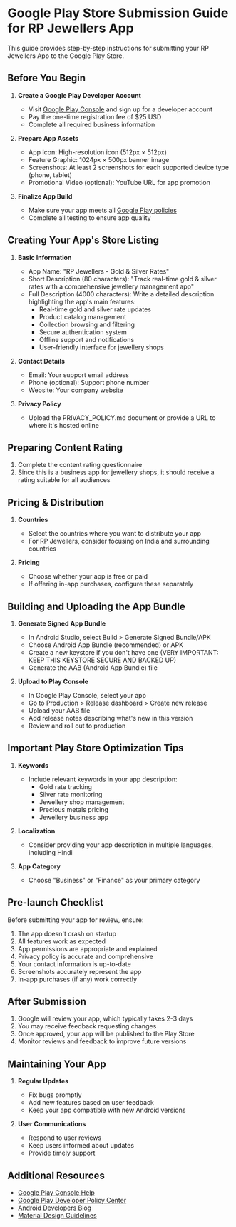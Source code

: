 # Google Play Store Submission Guide for RP Jewellers App

This guide provides step-by-step instructions for submitting your RP Jewellers App to the Google Play Store.

## Before You Begin

1. **Create a Google Play Developer Account**
   - Visit [Google Play Console](https://play.google.com/console) and sign up for a developer account
   - Pay the one-time registration fee of $25 USD
   - Complete all required business information

2. **Prepare App Assets**
   - App Icon: High-resolution icon (512px × 512px)
   - Feature Graphic: 1024px × 500px banner image
   - Screenshots: At least 2 screenshots for each supported device type (phone, tablet)
   - Promotional Video (optional): YouTube URL for app promotion

3. **Finalize App Build**
   - Make sure your app meets all [Google Play policies](https://play.google.com/about/developer-content-policy/)
   - Complete all testing to ensure app quality

## Creating Your App's Store Listing

1. **Basic Information**
   - App Name: "RP Jewellers - Gold & Silver Rates"
   - Short Description (80 characters): "Track real-time gold & silver rates with a comprehensive jewellery management app"
   - Full Description (4000 characters): Write a detailed description highlighting the app's main features:
     * Real-time gold and silver rate updates
     * Product catalog management
     * Collection browsing and filtering
     * Secure authentication system
     * Offline support and notifications
     * User-friendly interface for jewellery shops

2. **Contact Details**
   - Email: Your support email address
   - Phone (optional): Support phone number
   - Website: Your company website

3. **Privacy Policy**
   - Upload the PRIVACY_POLICY.md document or provide a URL to where it's hosted online

## Preparing Content Rating

1. Complete the content rating questionnaire
2. Since this is a business app for jewellery shops, it should receive a rating suitable for all audiences

## Pricing & Distribution

1. **Countries**
   - Select the countries where you want to distribute your app
   - For RP Jewellers, consider focusing on India and surrounding countries

2. **Pricing**
   - Choose whether your app is free or paid
   - If offering in-app purchases, configure these separately

## Building and Uploading the App Bundle

1. **Generate Signed App Bundle**
   - In Android Studio, select Build > Generate Signed Bundle/APK
   - Choose Android App Bundle (recommended) or APK
   - Create a new keystore if you don't have one (VERY IMPORTANT: KEEP THIS KEYSTORE SECURE AND BACKED UP)
   - Generate the AAB (Android App Bundle) file

2. **Upload to Play Console**
   - In Google Play Console, select your app
   - Go to Production > Release dashboard > Create new release
   - Upload your AAB file
   - Add release notes describing what's new in this version
   - Review and roll out to production

## Important Play Store Optimization Tips

1. **Keywords**
   - Include relevant keywords in your app description:
     * Gold rate tracking
     * Silver rate monitoring
     * Jewellery shop management
     * Precious metals pricing
     * Jewellery business app

2. **Localization**
   - Consider providing your app description in multiple languages, including Hindi

3. **App Category**
   - Choose "Business" or "Finance" as your primary category

## Pre-launch Checklist

Before submitting your app for review, ensure:

1. The app doesn't crash on startup
2. All features work as expected
3. App permissions are appropriate and explained
4. Privacy policy is accurate and comprehensive
5. Your contact information is up-to-date
6. Screenshots accurately represent the app
7. In-app purchases (if any) work correctly

## After Submission

1. Google will review your app, which typically takes 2-3 days
2. You may receive feedback requesting changes
3. Once approved, your app will be published to the Play Store
4. Monitor reviews and feedback to improve future versions

## Maintaining Your App

1. **Regular Updates**
   - Fix bugs promptly
   - Add new features based on user feedback
   - Keep your app compatible with new Android versions

2. **User Communications**
   - Respond to user reviews
   - Keep users informed about updates
   - Provide timely support

## Additional Resources

- [Google Play Console Help](https://support.google.com/googleplay/android-developer/)
- [Google Play Developer Policy Center](https://play.google.com/about/developer-content-policy/)
- [Android Developers Blog](https://android-developers.googleblog.com/)
- [Material Design Guidelines](https://material.io/design/)